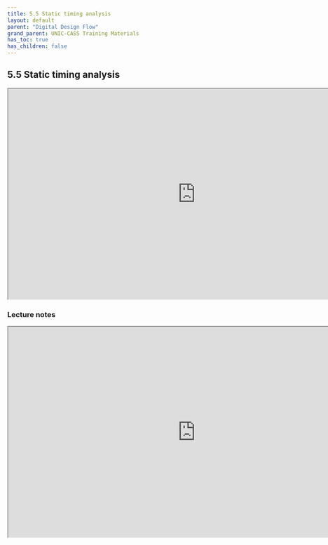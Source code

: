 ```yaml
---
title: 5.5 Static timing analysis
layout: default
parent: "Digital Design Flow"
grand_parent: UNIC-CASS Training Materials
has_toc: true
has_children: false
---
```


## 5.5 Static timing analysis

<iframe src="https://drive.google.com/file/d/17_Pp0Gxz1ED9MqarP79UkWoejqo3_n22/preview" width="854" height="480" allow="autoplay"></iframe>

### Lecture notes
<iframe src="https://drive.google.com/file/d/17S8F-TNiAzbf1eEcCC4eM94abwIOt2aw/preview" width="854" height="480" allow="autoplay"></iframe>